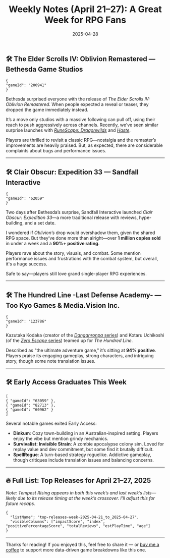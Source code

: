 ﻿---
title: "Weekly Notes (April 21–27): A Great Week for RPG Fans"
slug: "weekly-notes-2025-04-21"
date: "2025-04-28"
category: "Weekly Notes"
description: "This week’s notes include Oblivion Remastered, Clair Obscur’s strong debut which creates a great week for RPGs"
tags: ["Weekly Recap", "Game Analysis", "April 2025", "Oblivion Remastered", "Clair Obscur", "Indie Games", "RPG", "The Elder Scrolls", "Expedition 33", "The Hundred Line", "Dinkum", "Survivalist: Invisible Strain", "SpellRogue"]
image: "https://media.githubusercontent.com/media/NiklasBorglund/niklasnotes-blog/main/posts/weekly-notes-2025-04-21/hero.png"
---

## 🛠️ The Elder Scrolls IV: Oblivion Remastered — Bethesda Game Studios

```condensedgamecard
{
"gameId": "200941"
}
```

Bethesda surprised everyone with the release of *The Elder Scrolls IV: Oblivion Remastered*.
When people expected a reveal or teaser, they dropped the game immediately instead.

It’s a move only studios with a massive following can pull off, using their reach to push aggressively across channels. Recently, we’ve seen similar surprise launches with [*RuneScape: Dragonwilds*](https://niklasnotes.com/dashboard/game/196566/runescape_dragonwilds) and [*Haste*](https://niklasnotes.com/dashboard/game/144454/haste).

Players are thrilled to revisit a classic RPG—nostalgia and the remaster’s improvements are heavily praised. But, as expected, there are considerable complaints about bugs and performance issues.

---

## 🛠️ Clair Obscur: Expedition 33 — Sandfall Interactive

```condensedgamecard
{
"gameId": "62059"
}
```

Two days after Bethesda’s surprise, Sandfall Interactive launched *Clair Obscur: Expedition 33*—a more traditional release with reviews, hype-building, and a set date.

I wondered if *Oblivion’s* drop would overshadow them, given the shared RPG space. But they’ve done more than alright—over **1 million copies sold** in under a week and a **90%+ positive rating**.

Players rave about the story, visuals, and combat. Some mention performance issues and frustrations with the combat system, but overall, it's a huge success.

Safe to say—players still love grand single-player RPG experiences.

---

## 🛠️ The Hundred Line -Last Defense Academy- — Too Kyo Games & Media.Vision Inc.

```condensedgamecard
{
"gameId": "123786"
}
```

Kazutaka Kodaka (creator of the [*Danganronpa* series](https://niklasnotes.com/dashboard/search?query=Danganronpa)) and Kotaru Uchikoshi (of the [*Zero Escape* series](https://niklasnotes.com/dashboard/search?query=Zero%20Escape)) teamed up for *The Hundred Line*.

Described as "the ultimate adventure game," it’s sitting at **94% positive**.
Players praise its engaging gameplay, strong characters, and intriguing story, though some note translation issues.

---

## 🛠️ Early Access Graduates This Week

```condensedgamecard-grid
[
{ "gameId": "63059" },
{ "gameId": "82713" },
{ "gameId": "60962" }
]
```

Several notable games exited Early Access:

- **Dinkum**: Cozy town-building in an Australian-inspired setting. Players enjoy the vibe but mention grindy mechanics.
- **Survivalist: Invisible Strain**: A zombie apocalypse colony sim. Loved for replay value and dev commitment, but some find it brutally difficult.
- **SpellRogue**: A turn-based strategy roguelike. Addictive gameplay, though critiques include translation issues and balancing concerns.

---

## 🔥 Full List: Top Releases for April 21–27, 2025

*Note: Tempest Rising appears in both this week’s and last week’s lists—likely due to its release timing at the week’s crossover. I’ll adjust this for future recaps.*

```customlist
{
  "listName": "top-releases-week-2025-04-21_to_2025-04-27",
  "visibleColumns": ["impactScore", "index", "positivePercentageScore", "totalReviews", "estPlayTime", "age"]
}
```

---

Thanks for reading! If you enjoyed this, feel free to share it — or [buy me a coffee](https://buymeacoffee.com/niklasnotes) to support more data-driven game breakdowns like this one.